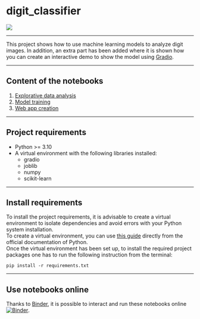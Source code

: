 # digit_classifier

<img src=https://www.researchgate.net/profile/Khaled-Younis/publication/324877673/figure/fig1/AS:621604732141569@1525213525278/MNIST-dataset-of-handwritten-digits.png>

---

This project shows how to use machine learning models to analyze digit images. In addition, an extra part has been added where it is shown how you can create an interactive demo to show the model using [Gradio](https://github.com/gradio-app/gradio).  

---
## Content of the notebooks
1. [Explorative data analysis](https://github.com/andrea-cadeddu/digit_classifier/blob/main/01.explorative_data_analysis.ipynb)
2. [Model training](https://github.com/andrea-cadeddu/digit_classifier/blob/main/02.train_model.ipynb)
3. [Web app creation](https://github.com/andrea-cadeddu/digit_classifier/blob/main/03.web_app.py)

---

## Project requirements
* Python >= 3.10
* A virtual environment with the following libraries installed:
    * gradio
    * joblib
    * numpy
    * scikit-learn
---

## Install requirements
To install the project requirements, it is advisable to create a virtual environment to isolate dependencies and avoid errors with your Python system installation.  
To create a virtual environment, you can use [this guide](https://packaging.python.org/guides/installing-using-pip-and-virtual-environments/) directly from the official documentation of Python.  
Once the virtual environment has been set up, to install the required project packages one has to run the following instruction from the terminal:
```shell
pip install -r requirements.txt
```
---

## Use notebooks online
Thanks to [Binder](https://mybinder.org/), it is possible to interact and run these notebooks online
[![Binder](https://mybinder.org/badge_logo.svg)](https://mybinder.org/v2/gh/andrea-cadeddu/digit_classifier/HEAD).